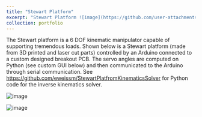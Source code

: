 ```yaml
---
title: "Stewart Platform"
excerpt: "Stewart Platform ![image](https://github.com/user-attachments/assets/b018d592-3d48-4010-a70f-0e799e612ca0)"
collection: portfolio
---
```



The Stewart platform is a 6 DOF kinematic manipulator capable of supporting tremendous loads. Shown below is a Stewart platform (made from 3D printed and laser cut parts) controlled by an Arduino connected to a custom designed breakout PCB. The servo angles are computed on Python (see custom GUI below) and then communicated to the Arduino through serial communication.
See https://github.com/eweissm/StewartPlatfromKinematicsSolver for Python code for the inverse kinematics solver.


![image](https://github.com/user-attachments/assets/b018d592-3d48-4010-a70f-0e799e612ca0)

![image](https://github.com/user-attachments/assets/f722fb17-1e81-49e2-b848-81d450d8b3a2)
